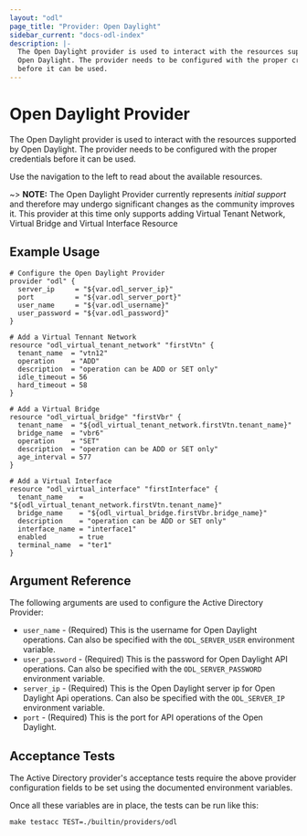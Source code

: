 ```yaml
---
layout: "odl"
page_title: "Provider: Open Daylight"
sidebar_current: "docs-odl-index"
description: |-
  The Open Daylight provider is used to interact with the resources supported by
  Open Daylight. The provider needs to be configured with the proper credentials
  before it can be used.
---
```


# Open Daylight Provider

The Open Daylight provider is used to interact with the resources supported by
Open Daylight.
The provider needs to be configured with the proper credentials before it can be used.

Use the navigation to the left to read about the available resources.

~> **NOTE:** The Open Daylight Provider currently represents _initial support_
and therefore may undergo significant changes as the community improves it. This
provider at this time only supports adding Virtual Tenant Network, Virtual Bridge and Virtual Interface Resource

## Example Usage

```hcl
# Configure the Open Daylight Provider
provider "odl" {
  server_ip     = "${var.odl_server_ip}"
  port          = "${var.odl_server_port}"
  user_name     = "${var.odl_username}"
  user_password = "${var.odl_password}"
}

# Add a Virtual Tennant Network
resource "odl_virtual_tenant_network" "firstVtn" {
  tenant_name  = "vtn12"
  operation    = "ADD"
  description  = "operation can be ADD or SET only"
  idle_timeout = 56
  hard_timeout = 58
}

# Add a Virtual Bridge
resource "odl_virtual_bridge" "firstVbr" {
  tenant_name  = "${odl_virtual_tenant_network.firstVtn.tenant_name}"
  bridge_name  = "vbr6"
  operation    = "SET"
  description  = "operation can be ADD or SET only"
  age_interval = 577
}

# Add a Virtual Interface
resource "odl_virtual_interface" "firstInterface" {
  tenant_name    = "${odl_virtual_tenant_network.firstVtn.tenant_name}"
  bridge_name    = "${odl_virtual_bridge.firstVbr.bridge_name}"
  description    = "operation can be ADD or SET only"
  interface_name = "interface1"
  enabled        = true
  terminal_name  = "ter1"
}
```

## Argument Reference

The following arguments are used to configure the Active Directory Provider:

* `user_name` - (Required) This is the username for Open Daylight operations. Can also
  be specified with the `ODL_SERVER_USER` environment variable.
* `user_password` - (Required) This is the password for Open Daylight API operations. Can
  also be specified with the `ODL_SERVER_PASSWORD` environment variable.
* `server_ip` - (Required) This is the Open Daylight server ip for Open Daylight Api
  operations. Can also be specified with the `ODL_SERVER_IP` environment
  variable.
* `port` - (Required) This is the port for API operations of the Open Daylight.

## Acceptance Tests

The Active Directory provider's acceptance tests require the above provider
configuration fields to be set using the documented environment variables.

Once all these variables are in place, the tests can be run like this:

```
make testacc TEST=./builtin/providers/odl
```
